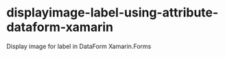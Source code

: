# displayimage-label-using-attribute-dataform-xamarin
Display image for label in DataForm Xamarin.Forms
